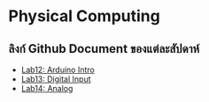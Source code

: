 # Physical Computing

## ลิงก์ Github Document ของแต่ละสัปดาห์

- [Lab12: Arduino Intro](labs/labs12-IntroToMicrocontroller)
- [Lab13: Digital Input](labs/labs13-DigitalInput)
- [Lab14: Analog](labs/labs14-Analog)